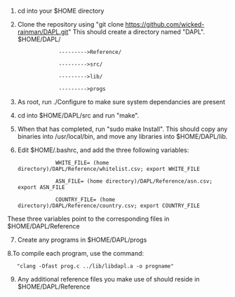 1. cd into your $HOME directory
2. Clone the repository using "git clone https://github.com/wicked-rainman/DAPL.git"
This should create a directory named "DAPL".
       $HOME/DAPL/
       
                    --------->Reference/
       
                    --------->src/
       
                    --------->lib/
       
                    --------->progs
       
3. As root, run ./Configure to make sure system dependancies are present
4. cd into $HOME/DAPL/src and run "make".
5. When that has completed, run "sudo make Install". This should copy any binaries into /usr/local/bin, and move 
any libraries into $HOME/DAPL/lib.
6. Edit $HOME/.bashrc, and add the three following variables:

                   WHITE_FILE= (home directory)/DAPL/Reference/whitelist.csv; export WHITE_FILE
  
                   ASN_FILE= (home directory)/DAPL/Reference/asn.csv; export ASN_FILE
  
                   COUNTRY_FILE= (home directory)/DAPL/Reference/country.csv; export COUNTRY_FILE
  
  These three variables point to the corresponding files in $HOME/DAPL/Reference

7. Create any programs in $HOME/DAPL/progs

8.To compile each program, use the command:

       "clang -Ofast prog.c ../lib/libdapl.a -o progname"

9. Any additional reference files you make use of should reside in $HOME/DAPL/Reference
